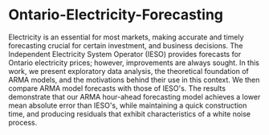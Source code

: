 # Ontario-Electricity-Forecasting
Electricity is an essential for most markets, making accurate and timely forecasting crucial for certain investment, and business decisions. The Independent Electricity System Operator (IESO) provides forecasts for Ontario electricity prices; however, improvements are always sought. In this work, we present exploratory data analysis, the theoretical foundation of ARMA models, and the motivations behind their use in this context. We then compare ARMA model forecasts with those of IESO's. The results demonstrate that our ARMA hour-ahead forecasting model achieves a lower mean absolute error than IESO's, while maintaining a quick construction time, and producing residuals that exhibit characteristics of a white noise process. 
